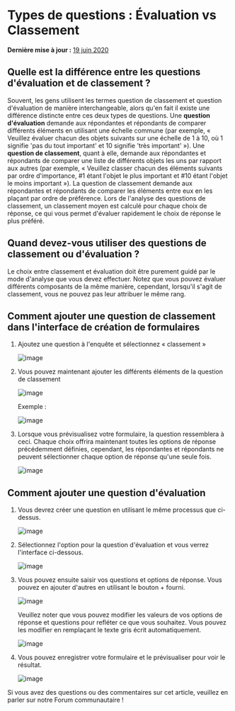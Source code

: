 # Types de questions : Évaluation vs Classement
**Dernière mise à jour :** <a href="https://github.com/kobotoolbox/docs/blob/52b766d4117ffc86d840202aa2a51d1daf4cd15d/source/rating_ranking.md" class="reference">19 juin 2020</a>

## Quelle est la différence entre les questions d'évaluation et de classement ?

Souvent, les gens utilisent les termes question de classement et question d'évaluation de manière interchangeable, alors qu'en fait il existe une différence distincte entre ces deux types de questions. Une **question d'évaluation** demande aux répondantes et répondants de comparer différents éléments en utilisant une échelle commune (par exemple, « Veuillez évaluer chacun des objets suivants sur une échelle de 1 à 10, où 1 signifie 'pas du tout important' et 10 signifie 'très important' »). Une **question de classement**, quant à elle, demande aux répondantes et répondants de comparer une liste de différents objets les uns par rapport aux autres (par exemple, « Veuillez classer chacun des éléments suivants par ordre d'importance, #1 étant l'objet le plus important et #10 étant l'objet le moins important »). La question de classement demande aux répondantes et répondants de comparer les éléments entre eux en les plaçant par ordre de préférence. Lors de l'analyse des questions de classement, un classement moyen est calculé pour chaque choix de réponse, ce qui vous permet d'évaluer rapidement le choix de réponse le plus préféré.

## Quand devez-vous utiliser des questions de classement ou d'évaluation ?

Le choix entre classement et évaluation doit être purement guidé par le mode d'analyse que vous devez effectuer. Notez que vous pouvez évaluer différents composants de la même manière, cependant, lorsqu'il s'agit de classement, vous ne pouvez pas leur attribuer le même rang.

## Comment ajouter une question de classement dans l'interface de création de formulaires

1. Ajoutez une question à l'enquête et sélectionnez « classement »

    ![image](/images/rating_ranking/add_question.gif)

2. Vous pouvez maintenant ajouter les différents éléments de la question de classement

    ![image](/images/rating_ranking/elements.png)

    Exemple :

    ![image](/images/rating_ranking/example.png)

3. Lorsque vous prévisualisez votre formulaire, la question ressemblera à ceci. Chaque choix offrira maintenant toutes les options de réponse précédemment définies, cependant, les répondantes et répondants ne peuvent sélectionner chaque option de réponse qu'une seule fois.

    ![image](/images/rating_ranking/preview_ranking.gif)

## Comment ajouter une question d'évaluation

1. Vous devrez créer une question en utilisant le même processus que ci-dessus.

    ![image](/images/rating_ranking/create_question.png)

2. Sélectionnez l'option pour la question d'évaluation et vous verrez l'interface ci-dessous.

    ![image](/images/rating_ranking/rating.png)

3. Vous pouvez ensuite saisir vos questions et options de réponse. Vous pouvez en ajouter d'autres en utilisant le bouton + fourni.

    ![image](/images/rating_ranking/more_questions.png)

    Veuillez noter que vous pouvez modifier les valeurs de vos options de réponse et questions pour refléter ce que vous souhaitez. Vous pouvez les modifier en remplaçant le texte gris écrit automatiquement.

    ![image](/images/rating_ranking/change_values.png)

4. Vous pouvez enregistrer votre formulaire et le prévisualiser pour voir le résultat.

    ![image](/images/rating_ranking/preview_rating.png)

Si vous avez des questions ou des commentaires sur cet article, veuillez en parler sur notre Forum communautaire !